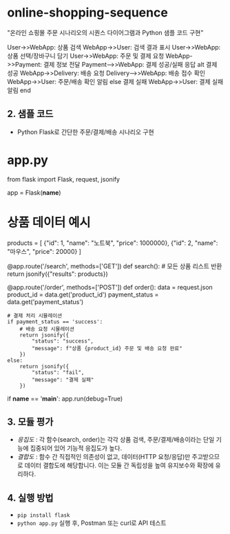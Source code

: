 # online-shopping-sequence
"온라인 쇼핑몰 주문 시나리오의 시퀀스 다이어그램과 Python 샘플 코드 구현"

User->>WebApp: 상품 검색
WebApp->>User: 검색 결과 표시
User->>WebApp: 상품 선택/장바구니 담기
User->>WebApp: 주문 및 결제 요청
WebApp->>Payment: 결제 정보 전달
Payment-->>WebApp: 결제 성공/실패 응답
alt 결제 성공
    WebApp->>Delivery: 배송 요청
    Delivery-->>WebApp: 배송 접수 확인
    WebApp->>User: 주문/배송 확인 알림
else 결제 실패
    WebApp->>User: 결제 실패 알림
end

## 2. 샘플 코드

- Python Flask로 간단한 주문/결제/배송 시나리오 구현
  
# app.py
from flask import Flask, request, jsonify

app = Flask(__name__)

# 상품 데이터 예시
products = [
    {"id": 1, "name": "노트북", "price": 1000000},
    {"id": 2, "name": "마우스", "price": 20000}
]

@app.route('/search', methods=['GET'])
def search():
    # 모든 상품 리스트 반환
    return jsonify({"results": products})

@app.route('/order', methods=['POST'])
def order():
    data = request.json
    product_id = data.get('product_id')
    payment_status = data.get('payment_status')

    # 결제 처리 시뮬레이션
    if payment_status == 'success':
        # 배송 요청 시뮬레이션
        return jsonify({
            "status": "success",
            "message": f"상품 {product_id} 주문 및 배송 요청 완료"
        })
    else:
        return jsonify({
            "status": "fail",
            "message": "결제 실패"
        })

if __name__ == '__main__':
    app.run(debug=True)
    
## 3. 모듈 평가

- *응집도* : 각 함수(search, order)는 각각 상품 검색, 주문/결제/배송이라는 단일 기능에 집중되어 있어 기능적 응집도가 높다.
- *결합도* : 함수 간 직접적인 의존성이 없고, 데이터(HTTP 요청/응답)만 주고받으므로 데이터 결합도에 해당합니다. 이는 모듈 간 독립성을 높여 유지보수와 확장에 유리하다.

## 4. 실행 방법

- `pip install flask`
- `python app.py` 실행 후, Postman 또는 curl로 API 테스트
